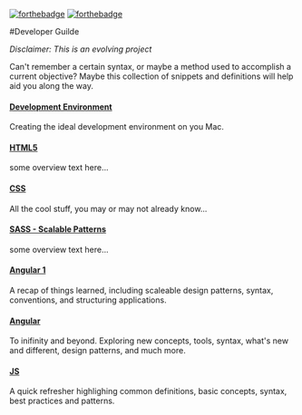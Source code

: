 [![forthebadge](http://forthebadge.com/images/badges/built-by-developers.svg)](http://forthebadge.com) [![forthebadge](http://forthebadge.com/images/badges/just-plain-nasty.svg)](http://forthebadge.com)


#Developer Guilde

_Disclaimer: This is an evolving project_

Can't remember a certain syntax, or maybe a method used to accomplish a current objective? Maybe this collection of snippets and definitions will help aid you along the way.

#### [Development Environment](https://github.com/nauerster/developer-guides/blob/master/code/Environment.md)
Creating the ideal development environment on you Mac.

#### [HTML5](https://github.com/nauerster/developer-guides/blob/master/code/HTML.md)
some overview text here...

#### [CSS](https://github.com/nauerster/developer-guides/blob/master/code/CSS.md)
All the cool stuff, you may or may not already know...

#### [SASS - Scalable Patterns](https://github.com/nauerster/developer-guides/blob/master/code/SSP.md)
some overview text here...

#### [Angular 1](https://github.com/nauerster/developer-guides/blob/master/code/AngularJS.md)
A recap of things learned, including scaleable design patterns, syntax, conventions, and structuring applications.

#### [Angular](https://github.com/nauerster/developer-guides/blob/master/code/Angular.md)
To inifinity and beyond. Exploring new concepts, tools, syntax, what's new and different, design patterns, and much more.

#### [JS](https://github.com/nauerster/developer-guides/blob/master/code/JS.md)
A quick refresher highlighing common definitions, basic concepts, syntax, best practices and patterns.



